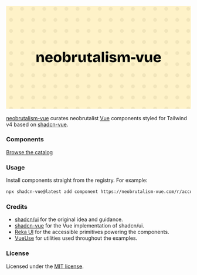 ![hero](public/og.jpg)

[neobrutalism-vue](https://neobrutalism-vue.com) curates neobrutalist [Vue](https://vuejs.org) components styled for Tailwind v4 based on [shadcn-vue](https://shadcn-vue.com).

### Components

[Browse the catalog](https://www.neobrutalism-vue.com/components)

### Usage

Install components straight from the registry. For example:

```bash
npx shadcn-vue@latest add component https://neobrutalism-vue.com/r/accordion.json
```

### Credits

- [shadcn/ui](https://ui.shadcn.com) for the original idea and guidance.
- [shadcn-vue](https://www.shadcn-vue.com) for the Vue implementation of shadcn/ui.
- [Reka UI](https://reka-ui.com) for the accessible primitives powering the components.
- [VueUse](https://vueuse.org) for utilities used throughout the examples.

### License

Licensed under the [MIT license](LICENSE).
